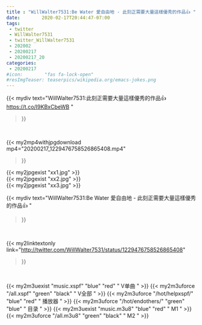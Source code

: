 ```yaml
---
title : "WillWalter7531:Be Water 愛自由地 - 此刻正需要大量這樣優秀的作品👍 "
date:        2020-02-17T20:44:47-07:00
tags:
 - twitter
 - WillWalter7531
 - twitter_WillWalter7531
 - 202002
 - 20200217
 - 20200217_20
categories:
 - 20200217
#icon:        "fas fa-lock-open"
#resImgTeaser: teaserpics/wikipedia.org/emacs-jokes.png
---
```


{{< mydiv text="WillWalter7531:此刻正需要大量這樣優秀的作品👍 https://t.co/I9KBxCbeWB "
>}}
<br>


{{< my2mp4withjpgdownload mp4="20200217_1229476758526865408.mp4"
>}}

{{< my2jpgexist "xx1.jpg" >}}<br>
{{< my2jpgexist "xx2.jpg" >}}<br>
{{< my2jpgexist "xx3.jpg" >}}<br>



{{< mydiv text="WillWalter7531:Be Water 愛自由地 - 此刻正需要大量這樣優秀的作品👍 "
>}}
<br>

{{< my2linktextonly link="http://twitter.com/WillWalter7531/status/1229476758526865408"
>}}


<br>

{{< my2m3uexist "music.xspf"        "blue"   "red"    " V单曲 " >}} {{< my2m3uforce "/all.xspf"         "green"  "black"  " V全部 " >}} {{< my2m3uforce "/hot/helpxspf/"    "blue"   "red"    " 播放器 " >}} {{< my2m3uforce "/hot/endothers/"   "green"  "blue"   " 目录 " >}} {{< my2m3uexist "music.m3u8"        "blue"   "red"    " M1 " >}} {{< my2m3uforce "/all.m3u8"         "green"  "black"  " M2 " >}} 

